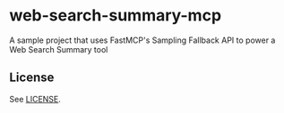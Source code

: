 # web-search-summary-mcp

A sample project that uses FastMCP's Sampling Fallback API to power a Web Search Summary tool

## License

See [LICENSE](LICENSE).
